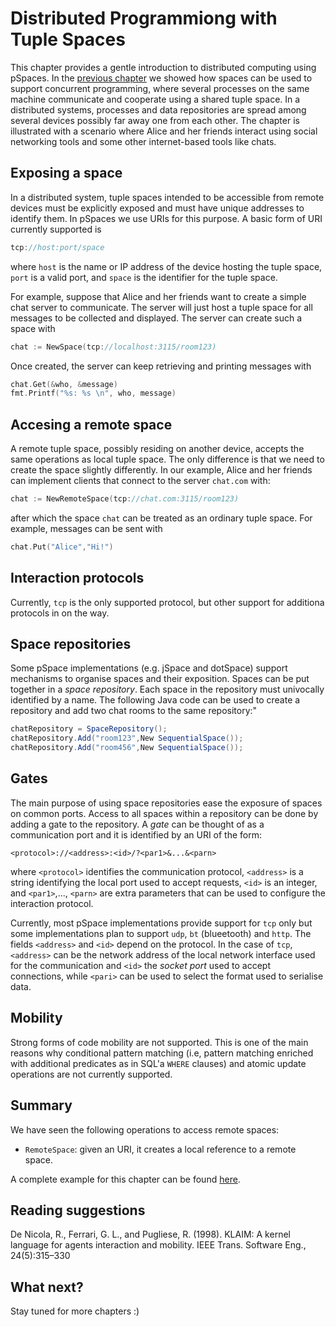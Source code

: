 # Distributed Programmiong with Tuple Spaces

This chapter provides a gentle introduction to distributed computing using pSpaces. In the [previous chapter](tutorial-concurrent-programming.md) we showed how spaces can be used to support concurrent programming, where several processes on the same machine communicate and cooperate using a shared tuple space. In a distributed systems, processes and data repositories are spread among several devices possibly far away one from each other. The chapter is illustrated with a scenario where Alice and her friends interact using social networking tools and some other internet-based tools like chats.

## Exposing a space

In a distributed system, tuple spaces intended to be accessible from remote devices must be explicitly exposed and must have unique addresses to identify them. In pSpaces we use URIs for this purpose. A basic form of URI currently supported is

```go
tcp://host:port/space
```

where `host` is the name or IP address of the device hosting the tuple space, `port` is a valid port, and `space` is the identifier for the tuple space.

For example, suppose that Alice and her friends want to create a simple chat server to communicate. The server will just host a tuple space for all messages to be collected and displayed. The server can create such a space with

```go
chat := NewSpace(tcp://localhost:3115/room123)
```

Once created, the server can keep retrieving and printing messages with

```go
chat.Get(&who, &message)
fmt.Printf("%s: %s \n", who, message)
```

## Accesing a remote space

A remote tuple space, possibly residing on another device, accepts the same operations as local tuple space. The only difference is that we need to create the space slightly differently. In our example, Alice and her friends can implement clients that connect to the server `chat.com` with:

```go
chat := NewRemoteSpace(tcp://chat.com:3115/room123)
```

after which the space `chat` can be treated as an ordinary tuple space. For example, messages can be sent with 

```go
chat.Put("Alice","Hi!")
```

## Interaction protocols
Currently, `tcp` is the only supported protocol, but other support for additiona protocols in on the way.

## Space repositories
Some pSpace implementations (e.g. jSpace and dotSpace) support mechanisms to organise spaces and their exposition. Spaces can be put together in a *space repository*. Each space in the repository must univocally identified by a name. The following Java code can be used to create a repository and add two chat rooms to the same repository:"

```java
chatRepository = SpaceRepository();
chatRepository.Add("room123",New SequentialSpace());
chatRepository.Add("room456",New SequentialSpace());
```

## Gates
The main purpose of using space repositories ease the exposure of spaces on common ports. Access to all spaces within a repository can be done by adding a gate to the repository. A *gate* can be thought of as a communication port and it is identified by an URI of the form:

```
<protocol>://<address>:<id>/?<par1>&...&<parn>
```

where `<protocol>` identifies the communication protocol, `<address>` is a string identifying the local port used to accept requests, `<id>` is an integer, and `<par1>`,..., `<parn>` are extra parameters that can be used to configure the interaction protocol.

Currently, most pSpace implementations provide support for `tcp` only but some implementations plan to support `udp`, `bt` (blueetooth) and `http`. The fields `<address>` and `<id>` depend on the protocol.  In the case of `tcp`, `<address>` can be the network address of the local network interface used for the communication and  `<id>` the *socket port* used to accept connections, while ```<pari>``` can be used to select the format used to serialise data.

## Mobility

Strong forms of code mobility are not supported. This is one of the main reasons why conditional pattern matching (i.e, pattern matching enriched with additional predicates as in SQL'a `WHERE` clauses)  and atomic update operations are not currently supported.

## Summary
 
We have seen the following operations to access remote spaces:
- `RemoteSpace`: given an URI, it creates a local reference to a remote space.

A complete example for this chapter can be found [here](https://github.com/pSpaces/goSpace-examples/blob/master/tutorial/chat-0/main.go).

## Reading suggestions
De Nicola, R., Ferrari, G. L., and Pugliese, R. (1998). KLAIM: A kernel language for agents interaction and mobility. IEEE Trans. Software Eng., 24(5):315–330

## What next?

Stay tuned for more chapters :)

